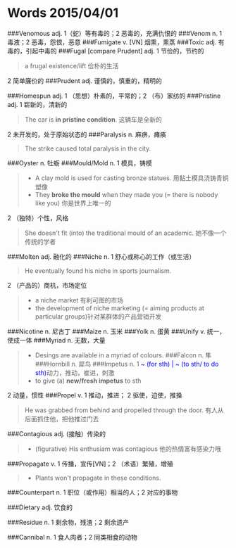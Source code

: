 # Words 2015/04/01

###Venomous
adj. 1（蛇）等有毒的；2 恶毒的，充满仇恨的
###Venom
n. 1 毒液；2 恶毒，怨恨，恶意
###Fumigate
v. [VN] 烟熏，熏蒸
###Toxic
adj. 有毒的，引起中毒的
###Fugal [compare Prudent]
adj. 1 节俭的，节约的
> a frugal existence/lift 俭朴的生活

2 简单廉价的
###Prudent
adj. 谨慎的，慎重的，精明的

###Homespun
adj. 1 （思想）朴素的，平常的；2 （布）家纺的
###Pristine
adj. 1 崭新的，清新的
> The car is **in pristine condition**. 这辆车是全新的

2 未开发的，处于原始状态的
###Paralysis
n. 麻痹，瘫痪
> The strike caused total paralysis in the city.

###Oyster
n. 牡蛎
###Mould/Mold
n. 1 模具，铸模
> * A clay mold is used for casting bronze statues. 用黏土模具浇铸青铜塑像
> * They **broke the mould** when they made you (= there is nobody like you) 你是世界上唯一的

2 （独特）个性，风格
> She doesn't fit (into) the traditional mould of an academic. 她不像一个传统的学者

###Molten
adj. 融化的
###Niche
n. 1 舒心或称心的工作（或生活）
> He eventually found his niche in sports journalism.

2 （产品的）商机，市场定位
> * a niche market 有利可图的市场
> * the development of niche marketing (= aiming products at particular groups)针对某群体的产品营销开发

###Nicotine
n. 尼古丁
###Maize
n. 玉米
###Yolk
n. 蛋黄
###Unify
v. 统一，使成一体
###Myriad
n. 无数，大量
> * Desings are available in a myriad of colours.
###Falcon
n. 隼
###Hornbill
n. 犀鸟
###Impetus
n. 1 <span style="color:blue">~ (for sth) | ~ (to sth/ to do sth)</span>动力，推动，崔进，刺激
> * to give (a) **new/fresh impetus** to sth 

2 动量，惯性
###Propel
v. 1 推动，推进； 2 驱使，迫使，推搡
> He was grabbed from behind and propelled through the door. 有人从后面抓住他，把他推过门去

###Contagious
adj. (接触）传染的
> * (figurative) His enthusiam was contagious 他的热情富有感染力哦

###Propagate
v. 1 传播，宣传[VN]；2 （术语）繁殖，增殖
> * Plants won't propagate in these conditions.

###Counterpart
n. 1 职位（或作用）相当的人；2 对应的事物

###Dietary
adj. 饮食的

###Residue
n. 1 剩余物，残渣；2 剩余遗产

###Cannibal
n. 1 食人肉者；2 同类相食的动物
